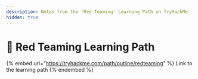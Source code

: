 ```yaml
---
description: Notes from the 'Red Teaming' Learning Path on TryHackMe
hidden: true
---
```


# 🏹 Red Teaming Learning Path

{% embed url="https://tryhackme.com/path/outline/redteaming" %}
Link to the learning path&#x20;
{% endembed %}

